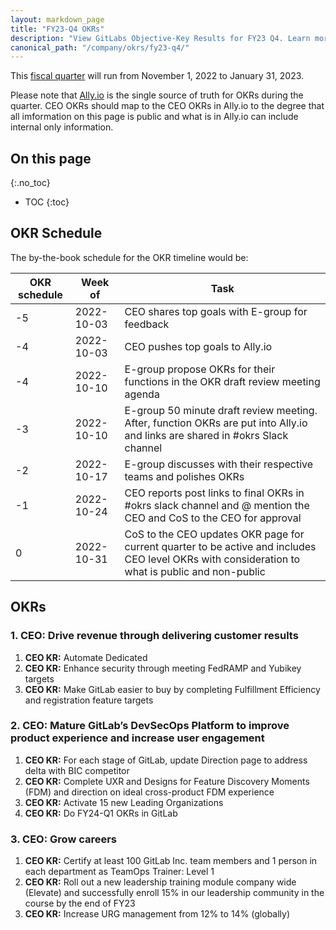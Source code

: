 ```yaml
---
layout: markdown_page
title: "FY23-Q4 OKRs"
description: "View GitLabs Objective-Key Results for FY23 Q4. Learn more here!"
canonical_path: "/company/okrs/fy23-q4/"
---
```


This [fiscal quarter](/handbook/finance/#fiscal-year) will run from November 1, 2022 to January 31, 2023.

Please note that [Ally.io](https://app.ally.io/) is the single source of truth for OKRs during the quarter. CEO OKRs should map to the CEO OKRs in Ally.io to the degree that all imformation on this page is public and what is in Ally.io can include internal only information.

## On this page
{:.no_toc}

- TOC
{:toc}

## OKR Schedule
The by-the-book schedule for the OKR timeline would be:

| OKR schedule | Week of | Task |
| ------ | ------ | ------ |
| -5 | 2022-10-03 | CEO shares top goals with E-group for feedback |
| -4 | 2022-10-03 | CEO pushes top goals to Ally.io |
| -4 | 2022-10-10 | E-group propose OKRs for their functions in the OKR draft review meeting agenda |
| -3 | 2022-10-10 | E-group 50 minute draft review meeting. After, function OKRs are put into Ally.io and links are shared in #okrs Slack channel  |
| -2 | 2022-10-17 | E-group discusses with their respective teams and polishes OKRs |
| -1 | 2022-10-24 | CEO reports post links to final OKRs in #okrs slack channel and @ mention the CEO and CoS to the CEO for approval |
| 0  | 2022-10-31 | CoS to the CEO updates OKR page for current quarter to be active and includes CEO level OKRs with consideration to what is public and non-public |


## OKRs

### 1. CEO: Drive revenue through delivering customer results
1. **CEO KR:** Automate Dedicated
1. **CEO KR:** Enhance security through meeting FedRAMP and Yubikey targets
1. **CEO KR:** Make GitLab easier to buy by completing Fulfillment Efficiency and registration feature targets

### 2. CEO: Mature GitLab’s DevSecOps Platform to improve product experience and increase user engagement
1. **CEO KR:** For each stage of GitLab, update Direction page to address delta with BIC competitor
1. **CEO KR:** Complete UXR and Designs for Feature Discovery Moments (FDM) and direction on ideal cross-product FDM experience
1. **CEO KR:** Activate 15 new Leading Organizations
1. **CEO KR:** Do FY24-Q1 OKRs in GitLab

### 3. CEO: Grow careers
1. **CEO KR:** Certify at least 100 GitLab Inc. team members and 1 person in each department as TeamOps Trainer: Level 1
1. **CEO KR:** Roll out a new leadership training module company wide (Elevate) and successfully enroll 15% in our leadership community in the course by the end of FY23
1. **CEO KR:** Increase URG management from 12% to 14% (globally)
